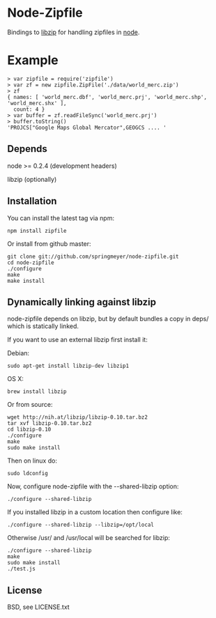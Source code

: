 
# Node-Zipfile
      
  Bindings to [libzip](http://nih.at/libzip/libzip.html) for handling zipfiles in [node](http://nodejs.org).


# Example

    > var zipfile = require('zipfile')
    > var zf = new zipfile.ZipFile('./data/world_merc.zip')
    > zf
    { names: [ 'world_merc.dbf', 'world_merc.prj', 'world_merc.shp', 'world_merc.shx' ],
      count: 4 }
    > var buffer = zf.readFileSync('world_merc.prj')
    > buffer.toString()
    'PROJCS["Google Maps Global Mercator",GEOGCS .... '


## Depends

  node >= 0.2.4 (development headers)
  
  libzip (optionally)


## Installation

You can install the latest tag via npm:

    npm install zipfile

Or install from github master:

    git clone git://github.com/springmeyer/node-zipfile.git
    cd node-zipfile
    ./configure
    make
    make install


## Dynamically linking against libzip

node-zipfile depends on libzip, but by default
bundles a copy in deps/ which is statically linked.

If you want to use an external libzip first install it:

Debian:

    sudo apt-get install libzip-dev libzip1

OS X:
  
    brew install libzip

Or from source:

    wget http://nih.at/libzip/libzip-0.10.tar.bz2
    tar xvf libzip-0.10.tar.bz2
    cd libzip-0.10
    ./configure
    make
    sudo make install

Then on linux do:

    sudo ldconfig

Now, configure node-zipfile with the --shared-libzip option:
 
    ./configure --shared-libzip

If you installed libzip in a custom location then configure like:
  
    ./configure --shared-libzip --libzip=/opt/local

Otherwise /usr/ and /usr/local will be searched for libzip:

    ./configure --shared-libzip
    make
    sudo make install
    ./test.js


## License

  BSD, see LICENSE.txt